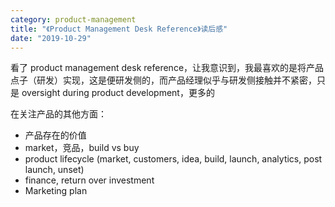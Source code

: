 ```yaml
---
category: product-management
title: "《Product Management Desk Reference》读后感"
date: "2019-10-29"
---
```


看了 product management desk reference，让我意识到，我最喜欢的是将产品点子（研发）实现，这是便研发侧的，而产品经理似乎与研发侧接触并不紧密，只是 oversight during product development，更多的

在关注产品的其他方面：

- 产品存在的价值
- market，竞品，build vs buy
- product lifecycle (market, customers, idea, build, launch, analytics, post launch, unset)
- finance, return over investment
- Marketing plan
